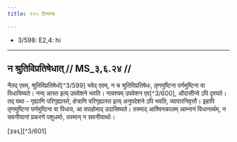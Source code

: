 ```yaml
---
title: १९५ टिप्पन्यः

---
```

- 3/598: E2,4: hi

____________________________________________


## न श्रुतिविप्रतिषेधात् // MS_३,६.२४ //

नैतद् एवम्, श्रुतिविप्रतिषेधो[^3/599] भवेद् एवम्, न च श्रुतिविप्रतिषेधः, तृणमुष्टिना पर्णमुष्टिना वा पिधायिष्यते। नन्व् आस्त इत्य् उपवेशने भवति। नावश्यम् उपवेशन एव[^3/600], औदासीन्ये ऽपि दृश्यते। तद् यथा - गृह्याणि परिगृह्यास्ते, क्षेत्राणि परिगृह्यास्त इत्य् अनुपदेशने ऽपि भवति, व्यापारनिवृत्तौ। इहापि तृणमुष्टिना पर्णमुष्टिना वा पिधाय, आ वपाहोमाद् उदासिष्यते। तस्माद् आश्विनकालम् आम्नानं विधानार्थम्, न सवनीयानां प्रकरणे पशुधर्माः, तस्मान् न सवनीयार्थाः।

[३७६][^3/601]
